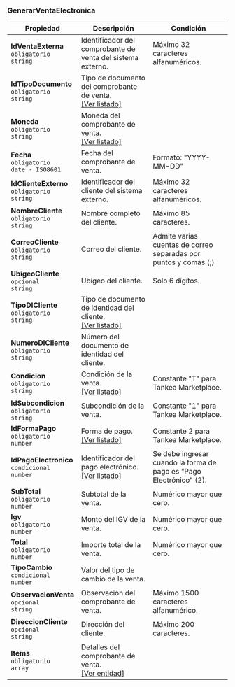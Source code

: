 ### GenerarVentaElectronica

| **Propiedad** | **Descripción** | **Condición** |
| --- | --- | --- |
| **IdVentaExterna**  <br>`obligatorio`  <br>`string` | Identificador del comprobante de venta del sistema externo. | Máximo 32 caracteres alfanuméricos. |
| **IdTipoDocumento**  <br>`obligatorio`  <br>`string` | Tipo de documento del comprobante de venta.  <br>[[Ver listado]](../Listado/TipoDocumento.md) |  |
| **Moneda**  <br>`obligatorio`  <br>`string` | Moneda del comprobante de venta.  <br>[[Ver listado]](../Listado/TipoMoneda.md) |  |
| **Fecha**  <br>`obligatorio`  <br>`date - ISO8601` | Fecha del comprobante de venta. | Formato: "YYYY-MM-DD" |
| **IdClienteExterno**  <br>`obligatorio`  <br>`string` | Identificador del cliente del sistema externo. | Máximo 32 caracteres alfanuméricos. |
| **NombreCliente**  <br>`obligatorio`  <br>`string` | Nombre completo del cliente. | Máximo 85 caracteres. |
| **CorreoCliente**  <br>`obligatorio`  <br>`string` | Correo del cliente. | Admite varias cuentas de correo separadas por puntos y comas (;) |
| **UbigeoCliente**  <br>`opcional`  <br>`string` | Ubigeo del cliente. | Solo 6 dígitos. |
| **TipoDICliente**  <br>`obligatorio`  <br>`string` | Tipo de documento de identidad del cliente.  <br>[[Ver listado]](../Listado/TipoDocumentoIdentidad.md) |  |
| **NumeroDICliente**  <br>`obligatorio`  <br>`string` | Número del documento de identidad del cliente. |  |
| **Condicion**  <br>`obligatorio`  <br>`string` | Condición de la venta.  <br>[[Ver listado]](../Listado/CondicionVenta.md) | Constante "T" para Tankea Marketplace. |
| **IdSubcondicion**  <br>`obligatorio`  <br>`string` | Subcondición de la venta. | Constante "1" para Tankea Marketplace. |
| **IdFormaPago**  <br>`obligatorio`  <br>`number` | Forma de pago.  <br>[[Ver listado]](../Listado/FormaPago.md) | Constante 2 para Tankea Marketplace. |
| **IdPagoElectronico**  <br>`condicional`  <br>`number` | Identificador del pago electrónico.  <br>[[Ver listado]](../Listado/TipoPagoElectronico.md) | Se debe ingresar cuando la forma de pago es "Pago Electrónico" (2). |
| **SubTotal**  <br>`obligatorio`  <br>`number` | Subtotal de la venta. | Numérico mayor que cero. |
| **Igv**  <br>`obligatorio`  <br>`number` | Monto del IGV de la venta. | Numérico mayor que cero. |
| **Total**  <br>`obligatorio`  <br>`number` | Importe total de la venta. | Numérico mayor que cero. |
| **TipoCambio**  <br>`condicional`  <br>`number` | Valor del tipo de cambio de la venta. |  |
| **ObservacionVenta**  <br>`opcional`  <br>`string` | Observación del comprobante de venta. | Máximo 1500 caracteres alfanumérico. |
| **DireccionCliente**  <br>`opcional`  <br>`string` | Dirección del cliente. | Máximo 200 caracteres. |
| **Items**  <br>`obligatorio`  <br>`array` | Detalles del comprobante de venta.  <br>[[Ver entidad]](../Entidad/Items.md) |  |